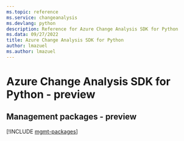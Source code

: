 ```yaml
---
ms.topic: reference
ms.service: changeanalysis
ms.devlang: python
description: Reference for Azure Change Analysis SDK for Python
ms.data: 09/27/2022
title: Azure Change Analysis SDK for Python
author: lmazuel
ms.author: lmazuel
---
```

# Azure Change Analysis SDK for Python - preview

## Management packages - preview
[!INCLUDE [mgmt-packages](change-analysis-mgmt-index.md)]
